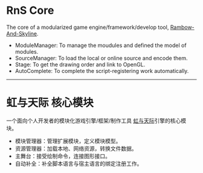 # RnS Core
The core of a modularized game engine/framework/develop tool, [Rambow-And-Skyline](https://github.com/b920687vd/Rambow-And-Skyline "Have a look on github").
- ModuleManager: To manage the moudules and defined the model of modules.
- SourceManager: To load the local or online source and encode them.
- Stage: To get the drawing order and link to OpenGL.
- AutoComplete: To complete the script-registering work automatically.
---
# 虹与天际 核心模块
一个面向个人开发者的模块化游戏引擎/框架/制作工具 [虹与天际](https://github.com/b920687vd/Rambow-And-Skyline "在github上查看此项目")引擎的核心模块。
- 模块管理器：管理扩展模块，定义模块模型。
- 资源管理器：加载本地、网络资源，转换文件数据。
- 主舞台：接受绘制命令，连接图形接口。
- 自动补全：补全脚本语言与宿主语言的绑定注册工作。

